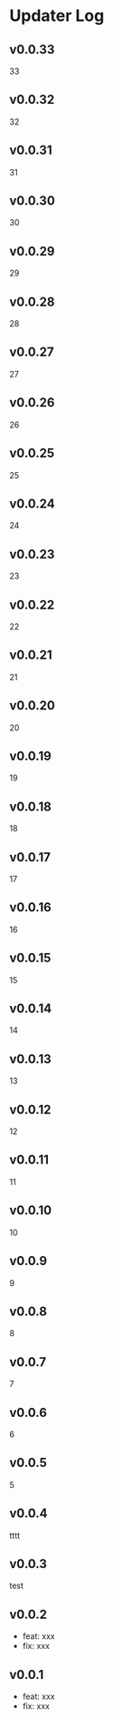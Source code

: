 # Updater Log

## v0.0.33
 
33

## v0.0.32
 
32

## v0.0.31
 
31

## v0.0.30
 
30

## v0.0.29
 
29


## v0.0.28
 
28


## v0.0.27
 
27

## v0.0.26
 
26


## v0.0.25
 
25

## v0.0.24
 
24

## v0.0.23
 
23

## v0.0.22
 
22

## v0.0.21
 
21

## v0.0.20
 
20

## v0.0.19
 
19

## v0.0.18
 
18

## v0.0.17
 
17

## v0.0.16
 
16

## v0.0.15
 
15

## v0.0.14
 
14

## v0.0.13
 
13

## v0.0.12
 
12

## v0.0.11
 
11

## v0.0.10
 
10

## v0.0.9
 
9

## v0.0.8
 
8

## v0.0.7
 
7

## v0.0.6
 
6

## v0.0.5
 
5

## v0.0.4
 
tttt

## v0.0.3
 
test

## v0.0.2
 
- feat: xxx
- fix: xxx

## v0.0.1
 
- feat: xxx
- fix: xxx


 





